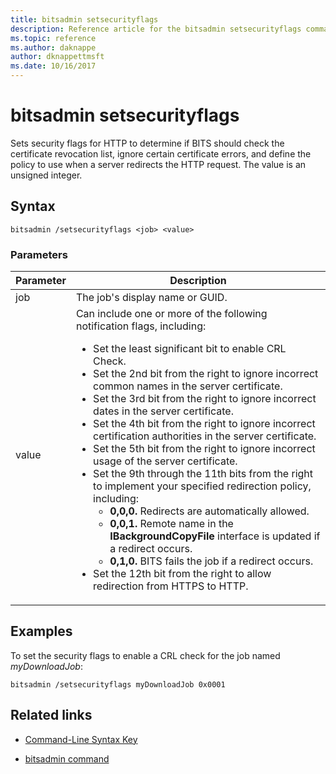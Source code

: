 ```yaml
---
title: bitsadmin setsecurityflags
description: Reference article for the bitsadmin setsecurityflags command, which sets security flags for HTTP to determine if BITS should check the certificate revocation list, ignore certain certificate errors, and define the policy to use when a server redirects the HTTP request.
ms.topic: reference
ms.author: daknappe
author: dknappettmsft
ms.date: 10/16/2017
---
```


# bitsadmin setsecurityflags

Sets security flags for HTTP to determine if BITS should check the certificate revocation list, ignore certain certificate errors, and define the policy to use when a server redirects the HTTP request. The value is an unsigned integer.

## Syntax

```
bitsadmin /setsecurityflags <job> <value>
```

### Parameters

| Parameter | Description |
| -------------- | -------------- |
| job | The job's display name or GUID. |
| value | Can include one or more of the following notification flags, including:<ul><li>Set the least significant bit to enable CRL Check.</li><li>Set the 2nd bit from the right to ignore incorrect common names in the server certificate.</li><li>Set the 3rd bit from the right to ignore incorrect dates in the server certificate.</li><li>Set the 4th bit from the right to ignore incorrect certification authorities in the server certificate.</li><li>Set the 5th bit from the right to ignore incorrect usage of the server certificate.</li><li>Set the 9th through the 11th bits from the right to implement your specified redirection policy, including:<ul><li>**0,0,0.** Redirects are automatically allowed.</li><li>**0,0,1.** Remote name in the **IBackgroundCopyFile** interface is updated if a redirect occurs.</li><li>**0,1,0.** BITS fails the job if a redirect occurs.</li></ul></li><li>Set the 12th bit from the right to allow redirection from HTTPS to HTTP.</li></ul> |

## Examples

To set the security flags to enable a CRL check for the job named *myDownloadJob*:

```
bitsadmin /setsecurityflags myDownloadJob 0x0001
```

## Related links

- [Command-Line Syntax Key](command-line-syntax-key.md)

- [bitsadmin command](bitsadmin.md)
